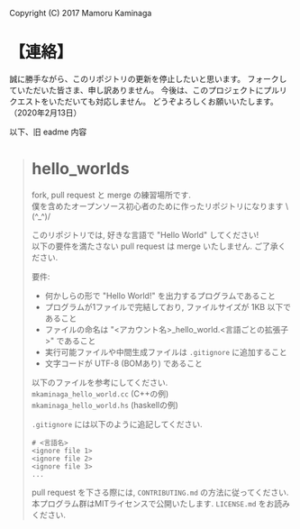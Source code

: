 Copyright (C) 2017 Mamoru Kaminaga

【連絡】
====
誠に勝手ながら、このリポジトリの更新を停止したいと思います。
フォークしていただいた皆さま、申し訳ありません。
今後は、このプロジェクトにプルリクエストをいただいても対応しません。
どうぞよろしくお願いいたします。
（2020年2月13日）

以下、旧 eadme 内容
>hello_worlds
>====
>fork, pull request と merge の練習場所です.<br>
>僕を含めたオープンソース初心者のために作ったリポジトリになります \\(^\_^)/<br>
>
>このリポジトリでは, 好きな言語で "Hello World" してください!<br>
>以下の要件を満たさない pull request は merge いたしません. ご了承ください.<br>
>
>要件:
>* 何かしらの形で "Hello World!" を出力するプログラムであること
>* プログラムが1ファイルで完結しており, ファイルサイズが 1KB 以下であること
>* ファイルの命名は "<アカウント名>\_hello_world.<言語ごとの拡張子>" であること
>* 実行可能ファイルや中間生成ファイルは `.gitignore` に追加すること
>* 文字コードが UTF-8 (BOMあり) であること
>
>以下のファイルを参考にしてください.<br>
>`mkaminaga_hello_world.cc` (C++の例) <br>
>`mkaminaga_hello_world.hs` (haskellの例) <br>
>
>`.gitignore` には以下のように追記してください.
>
>```
># <言語名>
><ignore file 1>
><ignore file 2>
><ignore file 3>
>...
>```
>
>pull request を下さる際には, `CONTRIBUTING.md` の方法に従ってください.<br>
>本プログラム群はMITライセンスで公開いたします. `LICENSE.md` をお読みください.<br>


